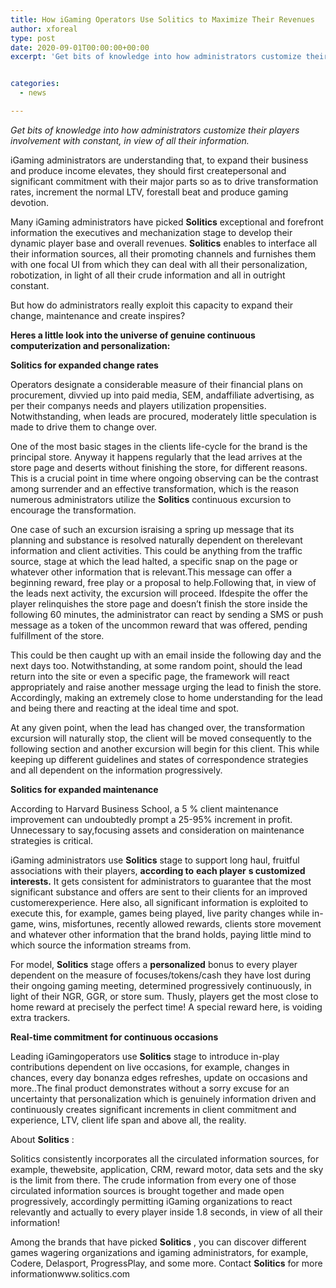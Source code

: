 ```yaml
---
title: How iGaming Operators Use Solitics to Maximize Their Revenues
author: xforeal 
type: post
date: 2020-09-01T00:00:00+00:00
excerpt: 'Get bits of knowledge into how administrators customize their players involvement with constant, in light of all their data '


categories:
  - news

---
```

_Get bits of knowledge into how administrators customize their players involvement with constant, in view of all their information._ 

iGaming administrators are understanding that, to expand their business and produce income elevates, they should first createpersonal and significant commitment with their major parts so as to drive transformation rates, increment the normal LTV, forestall beat and produce gaming devotion. 

Many iGaming administrators have picked **Solitics** exceptional and forefront information the executives and mechanization stage to develop their dynamic player base and overall revenues. **Solitics** enables to interface all their information sources, all their promoting channels and furnishes them with one focal UI from which they can deal with all their personalization, robotization, in light of all their crude information and all in outright constant. 

But how do administrators really exploit this capacity to expand their change, maintenance and create inspires? 

**Heres a little look into the universe of genuine continuous computerization and personalization:** 

**Solitics for expanded change rates** 

Operators designate a considerable measure of their financial plans on procurement, divvied up into paid media, SEM, andaffiliate advertising, as per their companys needs and players utilization propensities. Notwithstanding, when leads are procured, moderately little speculation is made to drive them to change over. 

One of the most basic stages in the clients life-cycle for the brand is the principal store. Anyway it happens regularly that the lead arrives at the store page and deserts without finishing the store, for different reasons. This is a crucial point in time where ongoing observing can be the contrast among surrender and an effective transformation, which is the reason numerous administrators utilize the **Solitics** continuous excursion to encourage the transformation. 

One case of such an excursion israising a spring up message that its planning and substance is resolved naturally dependent on therelevant information and client activities. This could be anything from the traffic source, stage at which the lead halted, a specific snap on the page or whatever other information that is relevant.This message can offer a beginning reward, free play or a proposal to help.Following that, in view of the leads next activity, the excursion will proceed. Ifdespite the offer the player relinquishes the store page and doesn&#8217;t finish the store inside the following 60 minutes, the administrator can react by sending a SMS or push message as a token of the uncommon reward that was offered, pending fulfillment of the store. 

This could be then caught up with an email inside the following day and the next days too. Notwithstanding, at some random point, should the lead return into the site or even a specific page, the framework will react appropriately and raise another message urging the lead to finish the store. Accordingly, making an extremely close to home understanding for the lead and being there and reacting at the ideal time and spot. 

At any given point, when the lead has changed over, the transformation excursion will naturally stop, the client will be moved consequently to the following section and another excursion will begin for this client. This while keeping up different guidelines and states of correspondence strategies and all dependent on the information progressively. 

**Solitics for expanded maintenance** 

According to Harvard Business School, a 5 &percnt; client maintenance improvement can undoubtedly prompt a 25-95&percnt; increment in profit. Unnecessary to say,focusing assets and consideration on maintenance strategies is critical. 

iGaming administrators use **Solitics** stage to support long haul, fruitful associations with their players, **according to** **each player** **s customized interests.** It gets consistent for administrators to guarantee that the most significant substance and offers are sent to their clients for an improved customerexperience. Here also, all significant information is exploited to execute this, for example, games being played, live parity changes while in-game, wins, misfortunes, recently allowed rewards, clients store movement and whatever other information that the brand holds, paying little mind to which source the information streams from. 

For model, **Solitics** stage offers a **personalized** bonus to every player dependent on the measure of focuses/tokens/cash they have lost during their ongoing gaming meeting, determined progressively continuously, in light of their NGR, GGR, or store sum. Thusly, players get the most close to home reward at precisely the perfect time! A special reward here, is voiding extra trackers. 

**Real-time commitment for continuous occasions** 

Leading iGamingoperators use **Solitics** stage to introduce in-play contributions dependent on live occasions, for example, changes in chances, every day bonanza edges refreshes, update on occasions and more..The final product demonstrates without a sorry excuse for an uncertainty that personalization which is genuinely information driven and continuously creates significant increments in client commitment and experience, LTV, client life span and above all, the reality. 

About **Solitics** : 

Solitics consistently incorporates all the circulated information sources, for example, thewebsite, application, CRM, reward motor, data sets and the sky is the limit from there. The crude information from every one of those circulated information sources is brought together and made open progressively, accordingly permitting iGaming organizations to react relevantly and actually to every player inside 1.8 seconds, in view of all their information! 

Among the brands that have picked **Solitics** , you can discover different games wagering organizations and igaming administrators, for example, Codere, Delasport, ProgressPlay, and some more. Contact **Solitics** for more informationwww.solitics.com